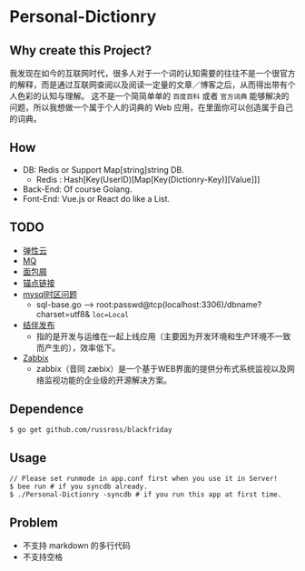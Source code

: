 # Personal-Dictionry

## Why create this Project?

我发现在如今的互联网时代，很多人对于一个词的认知需要的往往不是一个很官方的解释，而是通过互联网查阅以及阅读一定量的文章／博客之后，从而得出带有个人色彩的认知与理解。
这不是一个简简单单的 `百度百科` 或者 `官方词典` 能够解决的问题，所以我想做一个属于个人的词典的 Web 应用，在里面你可以创造属于自己的词典。

## How

- DB: Redis or Support Map[string]string DB.
    + Redis : Hash[Key(UserID)[Map[Key(Dictionry-Key)][Value]]]
- Back-End: Of course Golang.
- Font-End: Vue.js or React do like a List.

## TODO

- [弹性云](http://www.shujuba.net/help/help.asp)
- [MQ](http://baike.baidu.com/link?url=_oODT10riIrKTGHD3evOZNNg5SOHpxTf_KKkstiavuHmXUY9Fkvz0_nDH599K49yxEll1FVtSXeclScPJ76fVHY49WfPxeHwfoju5sZqNc_)
- [面包屑](http://baike.baidu.com/link?url=rM6FBTTTRKhNcn5JgAjD2ctjbew9xXM6JGh4MPxHlwyWz8oOLjJy_ZfKleYzHs93TTY_ss6Z5P7QUUPr0wzbtq)
- [锚点链接]()
- [mysql时区问题]()
    + sql-base.go --> root:passwd@tcp(localhost:3306)/dbname?charset=utf8& `loc=Local`
- [结伴发布]()
    + 指的是开发与运维在一起上线应用（主要因为开发环境和生产环境不一致而产生的），效率低下。
- [Zabbix](http://baike.baidu.com/link?url=Hy2yXjgxcG55hPGLdRIdpz1M3Ck28Bo8D2jh4H0q6Tpdj8j8X5Qot4L548yR0fstqU6IcCPspa-c3PaHXhkCYq)
    + zabbix（音同 zæbix）是一个基于WEB界面的提供分布式系统监视以及网络监视功能的企业级的开源解决方案。


## Dependence

```
$ go get github.com/russross/blackfriday
```

## Usage

```
// Please set runmode in app.conf first when you use it in Server!
$ bee run # if you syncdb already.
$ ./Personal-Dictionry -syncdb # if you run this app at first time.
```

## Problem

- 不支持 markdown 的多行代码
- 不支持空格